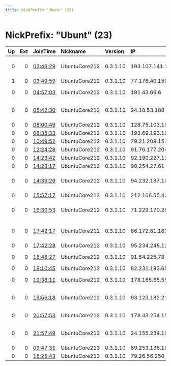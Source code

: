 ```yaml
---
title: NickPrefix "Ubunt" (23)
---
```


# NickPrefix: "Ubunt" (23)

|   Up |   Ext | JoinTime                                                                                            | Nickname      | Version   | IP              | AS                                       | CC   |   ORp |   Dirp | OS    | Contact   |   eFamMembers |
|-----:|------:|:----------------------------------------------------------------------------------------------------|:--------------|:----------|:----------------|:-----------------------------------------|:-----|------:|-------:|:------|:----------|--------------:|
|    0 |     0 | [03:46:29](https://metrics.torproject.org/rs.html#details/E1BAE9E3735F9E67B1C2AFAB7E555C55CB8D79CC) | UbuntuCore212 | 0.3.1.10  | 193.107.141.194 | Joint Stock Company MTU Kristall         | ru   | 44603 |      0 | Linux | None      |             1 |
|    1 |     0 | [03:49:59](https://metrics.torproject.org/rs.html#details/A5F272047136C284BBE70EDE158A06D82AB78904) | UbuntuCore212 | 0.3.1.10  | 77.178.40.150   | Telefonica Germany                       | de   | 44625 |      0 | Linux | None      |             1 |
|    0 |     0 | [04:57:03](https://metrics.torproject.org/rs.html#details/915EBDE253D960795B3D26705EDB00B38487CC9B) | UbuntuCore212 | 0.3.1.10  | 191.43.66.6     | Telemar Norte Leste S.A.                 | br   | 38883 |      0 | Linux | None      |             1 |
|    0 |     0 | [05:42:30](https://metrics.torproject.org/rs.html#details/6731AF2A467E8C9628C1DF752E5B0F13F0045028) | UbuntuCore212 | 0.3.1.10  | 24.18.53.188    | Comcast Cable Communications, LLC        | us   | 37097 |      0 | Linux | None      |             1 |
|    0 |     0 | [08:00:49](https://metrics.torproject.org/rs.html#details/D2AB1524B4BDC734F512CFD072E2EC7E868C8A4D) | UbuntuCore212 | 0.3.1.10  | 128.75.103.104  | PVimpelCom                               | ru   | 38885 |      0 | Linux | None      |             1 |
|    0 |     0 | [08:35:33](https://metrics.torproject.org/rs.html#details/6A860310DF46B4C3FD8BC8E267CAD08E379BE8A5) | UbuntuCore212 | 0.3.1.10  | 193.69.193.192  | Broadnet AS                              | no   | 39863 |      0 | Linux | None      |             1 |
|    0 |     0 | [10:49:52](https://metrics.torproject.org/rs.html#details/62161BDA101D70827D404AC9A3FC01ED1646584F) | UbuntuCore212 | 0.3.1.10  | 79.21.209.151   | Telecom Italia                           | it   | 36873 |      0 | Linux | None      |             1 |
|    0 |     0 | [12:24:28](https://metrics.torproject.org/rs.html#details/1A62A09351C7D708FAADA78193B6B4B54D036B56) | UbuntuCore212 | 0.3.1.10  | 91.76.177.204   | MTS PJSC                                 | ru   | 36725 |      0 | Linux | None      |             1 |
|    0 |     0 | [14:23:42](https://metrics.torproject.org/rs.html#details/43464FB8DCC83B9A35AC6DC65C104469394B534A) | UbuntuCore212 | 0.3.1.10  | 92.190.227.116  | Orange Espagne SA                        | es   | 40773 |      0 | Linux | None      |             1 |
|    0 |     0 | [14:28:17](https://metrics.torproject.org/rs.html#details/7FABADE2B7C4493DAE90ECC93B8C90B914BE26FC) | UbuntuCore212 | 0.3.1.10  | 90.254.27.61    | Vodafone Limited                         | gb   | 41433 |      0 | Linux | None      |             1 |
|    0 |     0 | [14:39:29](https://metrics.torproject.org/rs.html#details/44948C0C7C8AEC44EC919C16C6409AE3AC91DF06) | UbuntuCore212 | 0.3.1.10  | 94.232.187.100  | Joint Stock Company MTU Kristall         | ru   | 39945 |      0 | Linux | None      |             1 |
|    0 |     0 | [15:57:17](https://metrics.torproject.org/rs.html#details/142F34375AE14F9C0FB9B1C2851BC06EAB24AC2D) | UbuntuCore212 | 0.3.1.10  | 212.106.55.43   | Rostelecom                               | ru   | 38173 |      0 | Linux | None      |             1 |
|    0 |     0 | [16:30:53](https://metrics.torproject.org/rs.html#details/BCE2D63EF280A53D4AB75299339BA1476AC365FD) | UbuntuCore212 | 0.3.1.10  | 71.229.170.28   | Comcast Cable Communications, LLC        | us   | 43499 |      0 | Linux | None      |             1 |
|    0 |     0 | [17:42:17](https://metrics.torproject.org/rs.html#details/E83D20E1A1619566348FAA24C2DB10588A5826AD) | UbuntuCore212 | 0.3.1.10  | 86.172.81.161   | British Telecommunications PLC           | gb   | 45169 |      0 | Linux | None      |             1 |
|    0 |     0 | [17:42:28](https://metrics.torproject.org/rs.html#details/87387D92F077009A4B649B5F037DB85D3987E66F) | UbuntuCore212 | 0.3.1.10  | 95.234.248.127  | Telecom Italia                           | it   | 45001 |      0 | Linux | None      |             1 |
|    0 |     0 | [18:48:27](https://metrics.torproject.org/rs.html#details/C5CA47C801DA222B14B6F24582942D430C7E763B) | UbuntuCore212 | 0.3.1.10  | 91.64.225.78    | Vodafone Kabel Deutschland GmbH          | de   | 46177 |      0 | Linux | None      |             1 |
|    0 |     0 | [19:10:45](https://metrics.torproject.org/rs.html#details/F56AAD80144697864FEFBBFD6100E025153E84F7) | UbuntuCore212 | 0.3.1.10  | 82.231.193.65   | Free SAS                                 | fr   | 45241 |      0 | Linux | None      |             1 |
|    0 |     0 | [19:38:11](https://metrics.torproject.org/rs.html#details/ECC62D64DA726EAE4203D7533CE9F362B5A973B4) | UbuntuCore212 | 0.3.1.10  | 178.165.65.55   | Maxnet Telecom, Ltd                      | ua   | 46023 |      0 | Linux | None      |             1 |
|    0 |     0 | [19:56:18](https://metrics.torproject.org/rs.html#details/7C7105108A7830B99038B86A889EEEA255D7D9D5) | UbuntuCore212 | 0.3.1.10  | 93.123.182.210  | Information and Communication Technologi | ru   | 37565 |      0 | Linux | None      |             1 |
|    0 |     0 | [20:57:53](https://metrics.torproject.org/rs.html#details/E8DD8047354C677BCC01F0D9885854C80F90B99A) | UbuntuCore212 | 0.3.1.10  | 178.43.254.156  | Orange Polska Spolka Akcyjna             | pl   | 42017 |      0 | Linux | None      |             1 |
|    0 |     0 | [21:57:49](https://metrics.torproject.org/rs.html#details/B01753A4CB853BABB750A5E8A06F6AE917B2D72A) | UbuntuCore212 | 0.3.1.10  | 24.155.234.195  | Grande Communications Networks, LLC      | us   | 37833 |      0 | Linux | None      |             1 |
|    0 |     0 | [09:47:31](https://metrics.torproject.org/rs.html#details/D442A5EB95034E903013790CCD4AB33B686C6AA9) | UbuntuCore213 | 0.3.1.10  | 89.253.136.106  | Mobiltel Ead                             | bg   | 36503 |      0 | Linux | None      |             1 |
|    0 |     0 | [15:25:43](https://metrics.torproject.org/rs.html#details/CA98DFDA990CC96744EADE309C2C9C016F00CDC7) | UbuntuCore213 | 0.3.1.10  | 79.26.56.250    | Telecom Italia                           | it   | 46001 |      0 | Linux | None      |             1 |
